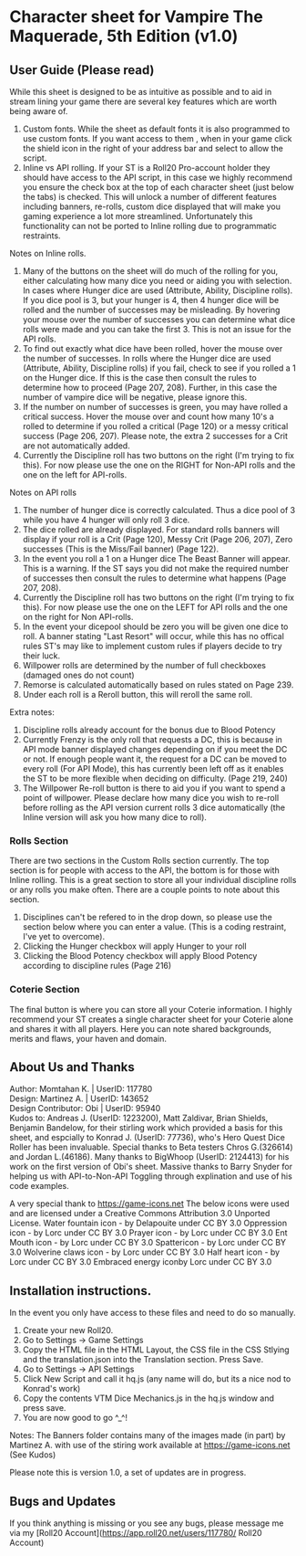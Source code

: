 # Character sheet for Vampire The Maquerade, 5th Edition (v1.0)

## User Guide (Please read)

While this sheet is designed to be as intuitive as possible and to aid in stream lining your game there are several key features which are worth being aware of.

1. Custom fonts. While the sheet as default fonts it is also programmed to use custom fonts. If you want access to them , when in your game click the shield icon in the right of your address bar and select to allow the script.
2. Inline vs API rolling. If your ST is a Roll20 Pro-account holder they should have access to the API script, in this case we highly recommend you ensure the check box at the top of each character sheet (just below the tabs) is checked. This will unlock a number of different features including banners, re-rolls, custom dice displayed that will make you gaming experience a lot more streamlined. Unfortunately this functionality can not be ported to Inline rolling due to programmatic restraints.

Notes on Inline rolls.
1. Many of the buttons on the sheet will do much of the rolling for you, either calculating how many dice you need or aiding you with selection. In cases where Hunger dice are used (Attribute, Ability, Discipline rolls). If you dice pool is 3, but your hunger is 4, then 4 hunger dice will be rolled and the number of successes may be misleading. By hovering your mouse over the number of successes you can determine what dice rolls were made and you can take the first 3. This is not an issue for the API rolls.
2. To find out exactly what dice have been rolled, hover the mouse over the number of successes. In rolls where the Hunger dice are used  (Attribute, Ability, Discipline rolls) if you fail, check to see if you rolled a 1 on the Hunger dice. If this is the case then consult the rules to determine how to proceed (Page 207, 208). Further, in this case the number of vampire dice will be negative, please ignore this.
3. If the number on number of successes is green, you may have rolled a critical success. Hover the mouse over and count how many 10's a rolled to determine if you rolled a critical (Page 120) or a messy critical success (Page 206, 207). Please note, the extra 2 successes for a Crit are not automatically added.
4. Currently the Discipline roll has two buttons on the right (I'm trying to fix this). For now please use the one on the RIGHT for Non-API rolls and the one on the left for API-rolls.


Notes on API rolls
1. The number of hunger dice is correctly calculated. Thus a  dice pool of 3 while you have 4 hunger will only roll 3 dice.
2. The dice rolled are already displayed. For standard rolls banners will display if your roll is a Crit (Page 120), Messy Crit (Page 206, 207), Zero successes (This is the Miss/Fail banner) (Page 122).
3. In the event you roll a 1 on a Hunger dice The Beast Banner will appear. This is a warning. If the ST says you did not make the required number of successes then consult the rules to determine what happens (Page 207, 208).
4.  Currently the Discipline roll has two buttons on the right (I'm trying to fix this). For now please use the one on the LEFT for API rolls and the one on the right for Non API-rolls. 
5. In the event your dicepool should be zero you will be given one dice to roll. A banner stating "Last Resort" will occur, while this has no offical rules ST's may like to implement custom rules if players decide to try their luck.
6. Willpower rolls are determined by the number of full checkboxes (damaged ones do not count) 
7. Remorse is calculated automatically based on rules stated on Page 239.
8. Under each roll is a Reroll button, this will reroll the same roll.

Extra notes:
1. Discipline rolls already account for the bonus due to Blood Potency
2. Currently Frenzy is the only roll that requests a DC, this is because in API mode banner displayed changes depending on if you meet the DC or not. If enough people want it, the request for a DC can be moved to every roll (For API Mode), this has currently been left off as it enables the ST to be more flexible when deciding on difficulty. (Page 219, 240)
3. The Willpower Re-roll button is there to aid you if you want to spend a point of willpower. Please declare how many dice you wish to re-roll before rolling as the API version current rolls 3 dice automatically (the Inline version will ask you how many dice to roll).

### Rolls Section

There are two sections in the Custom Rolls section currently. The top section is for people with access to the API, the bottom is for those with Inline rolling.  This is a great section to store all your individual discipline rolls or any rolls you make often.
There are a couple points to note about this section.  
1. Disciplines can't be refered to in the drop down, so please use the section below where you can enter a value. (This is a coding restraint, I've yet to overcome).
2. Clicking the Hunger checkbox will apply Hunger to your roll
3. Clicking the Blood Potency checkbox will apply Blood Potency according to discipline rules (Page 216)

### Coterie Section

The final button is where you can store all your Coterie information. I highly recommend your ST creates a single character sheet for your Coterie alone and shares it with all players. Here you can note shared backgrounds, merits and flaws, your haven and domain.


## About Us and Thanks

Author: Momtahan K. | UserID: 117780  
Design: Martinez A. | UserID: 143652  
Design Contributor: Obi | UserID: 95940  
Kudos to: Andreas J. (UserID: 1223200), Matt Zaldivar, Brian Shields, Benjamin Bandelow, for their stirling work which provided a basis for this sheet, and espcially to Konrad J. (UserID: 77736), who's Hero Quest Dice Roller has been invaluable. Special thanks to Beta testers Chros G.(326614) and Jordan L.(46186). Many thanks to BigWhoop (UserID: 2124413) for his work on the first version of Obi's sheet. Massive thanks to Barry Snyder for helping us with API-to-Non-API Toggling through explination and use of his code examples.

A very special thank to https://game-icons.net The below icons were used and are licensed under a Creative Commons Attribution 3.0 Unported License. Water fountain icon - by Delapouite under CC BY 3.0 Oppression icon - by Lorc under CC BY 3.0 Prayer icon - by Lorc under CC BY 3.0 Ent Mouth icon - by Lorc under CC BY 3.0 Spattericon - by Lorc under CC BY 3.0 Wolverine claws icon - by Lorc under CC BY 3.0 Half heart icon - by Lorc under CC BY 3.0 Embraced energy iconby Lorc under CC BY 3.0


## Installation instructions.
In the event you only have access to these files and need to do so manually.  

1. Create your new Roll20.
2. Go to Settings -> Game Settings
3. Copy the HTML file in the HTML Layout, the CSS file in the CSS Stlying and the translation.json into the Translation section. Press Save.
4. Go to Settings -> API Settings
5. Click New Script and call it hq.js (any name will do, but its a nice nod to Konrad's work)
6. Copy the contents VTM Dice Mechanics.js in the hq.js window and press save.
7. You are now good to go ^_^!

Notes: 
The Banners folder contains many of the images made (in part) by Martinez A. with use of the stiring work available at https://game-icons.net  (See Kudos)

Please note this is version 1.0, a set of updates are in progress.

## Bugs and Updates

If you think anything is missing or you see any bugs, please message me via my [Roll20 Account](https://app.roll20.net/users/117780/ Roll20 Account)